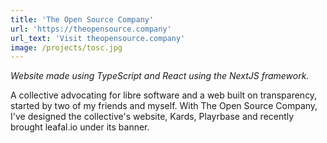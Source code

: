 ```yaml
---
title: 'The Open Source Company'
url: 'https://theopensource.company'
url_text: 'Visit theopensource.company'
image: /projects/tosc.jpg
---
```

_Website made using TypeScript and React using the NextJS framework._

A collective advocating for libre software and a web built on transparency, started by two of my friends and myself. With The Open Source Company, I've designed the collective's website, Kards, Playrbase and recently brought leafal.io under its banner.
